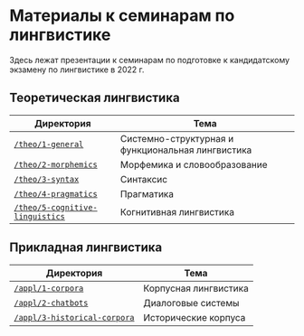 # Материалы к семинарам по лингвистике

Здесь лежат презентации к семинарам по подготовке к кандидатскому экзамену по лингвистике в 2022&nbsp;г.

## Теоретическая лингвистика

| Директория | Тема |
|---|---|
| [`/theo/1-general`](/theo/1-general) | Системно-структурная и функциональная лингвистика |
| [`/theo/2-morphemics`](/theo/2-morphemics) | Морфемика и словообразование |
| [`/theo/3-syntax`](/theo/3-syntax) | Синтаксис |
| [`/theo/4-pragmatics`](/theo/4-pragmatics) | Прагматика |
| [`/theo/5-cognitive-linguistics`](/theo/5-cognitive-linguistics) | Когнитивная лингвистика |

## Прикладная лингвистика

| Директория | Тема |
|---|---|
| [`/appl/1-corpora`](/appl/1-corpora) | Корпусная лингвистика |
| [`/appl/2-chatbots`](/appl/2-chatbots) | Диалоговые системы |
| [`/appl/3-historical-corpora`](/appl/3-historical-corpora) | Исторические корпуса |
